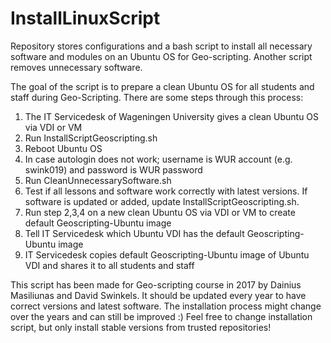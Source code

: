 # InstallLinuxScript
Repository stores configurations and a bash script to install all necessary software and modules on an Ubuntu OS for Geo-scripting.
Another script removes unnecessary software.

The goal of the script is to prepare a clean Ubuntu OS for all students and staff during Geo-Scripting.
There are some steps through this process:
1. The IT Servicedesk of Wageningen University gives a clean Ubuntu OS via VDI or VM
2. Run InstallScriptGeoscripting.sh
3. Reboot Ubuntu OS
4. In case autologin does not work; username is WUR account (e.g. swink019) and password is WUR password
5. Run CleanUnnecessarySoftware.sh
6. Test if all lessons and software work correctly with latest versions. If software is updated or added, update InstallScriptGeoscripting.sh.
7. Run step 2,3,4 on a new clean Ubuntu OS via VDI or VM to create default Geoscripting-Ubuntu image
8. Tell IT Servicedesk which Ubuntu VDI has the default Geoscripting-Ubuntu image
9. IT Servicedesk copies default Geoscripting-Ubuntu image of Ubuntu VDI and shares it to all students and staff

This script has been made for Geo-scripting course in 2017 by Dainius Masiliunas and David Swinkels. 
It should be updated every year to have correct versions and latest software. 
The installation process might change over the years and can still be improved :)
Feel free to change installation script, but only install stable versions from trusted repositories! 
